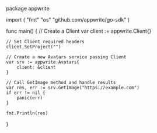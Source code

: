 package appwrite

import (
    "fmt"
    "os"
    "github.com/appwrite/go-sdk"
)

func main() {
    // Create a Client
    var client := appwrite.Client{}

    // Set Client required headers
    client.SetProject("")

    // Create a new Avatars service passing Client
    var srv := appwrite.Avatars{
        client: &client
    }

    // Call GetImage method and handle results
    var res, err := srv.GetImage("https://example.com")
    if err != nil {
        panic(err)
    }

    fmt.Println(res)
}